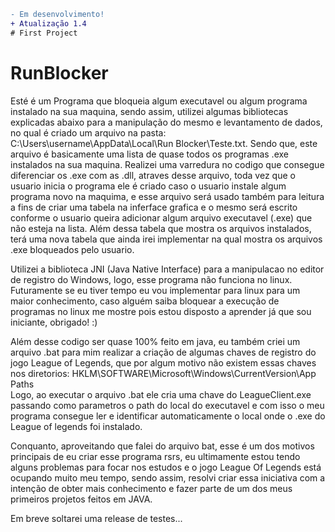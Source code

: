 ```diff
- Em desenvolvimento!
+ Atualização 1.4
# First Project
```
# RunBlocker
 Esté é um Programa que bloqueia algum executavel ou algum programa instalado na sua maquina, sendo assim, utilizei algumas bibliotecas explicadas abaixo para a manipulação do mesmo e levantamento de dados, no qual é criado um arquivo na pasta: C:\Users\username\AppData\Local\Run Blocker\Teste.txt.
Sendo que, este arquivo é basicamente uma lista de quase todos os programas .exe instalados na sua maquina. Realizei uma varredura no codigo que consegue diferenciar os .exe com as .dll, atraves desse arquivo, toda vez que o usuario inicia o programa ele é criado caso o usuario instale algum programa novo na maquima, e esse arquivo será usado também para leitura a fins de criar uma tabela na inferface grafica e o mesmo será escrito conforme o usuario queira adicionar algum arquivo executavel (.exe) que não esteja na lista. 
Além dessa tabela que mostra os arquivos instalados, terá uma nova tabela que ainda irei implementar na qual mostra os arquivos .exe bloqueados pelo usuario.
 
 Utilizei a biblioteca JNI (Java Native Interface) para a manipulacao no editor de registro do Windows, logo, esse programa não funciona no linux.
 Futuramente se eu tiver tempo eu vou implementar para linux para um maior conhecimento, caso alguém saiba bloquear a execução de programas no linux me mostre pois estou disposto a aprender já que sou iniciante, obrigado! :)

 Além desse codigo ser quase 100% feito em java, eu também criei um arquivo .bat para mim realizar a criação de algumas chaves de registro do jogo League of Legends, que por algum motivo não existem essas chaves nos diretorios:
  HKLM\SOFTWARE\Microsoft\Windows\CurrentVersion\App Paths\
Logo, ao executar o arquivo .bat ele cria uma chave do LeagueClient.exe passando como parametros o path do local do executavel e com isso o meu programa consegue ler e identificar automaticamente o local onde o .exe do League of legends foi instalado.

Conquanto, aproveitando que falei do arquivo bat, esse é um dos motivos principais de eu criar esse programa rsrs, eu ultimamente estou tendo alguns problemas para focar nos estudos e o jogo League Of Legends está ocupando muito meu tempo, sendo assim, resolvi criar essa iniciativa com a intenção de obter mais conhecimento e fazer parte de um dos meus primeiros projetos feitos em JAVA.

Em breve soltarei uma release de testes...

